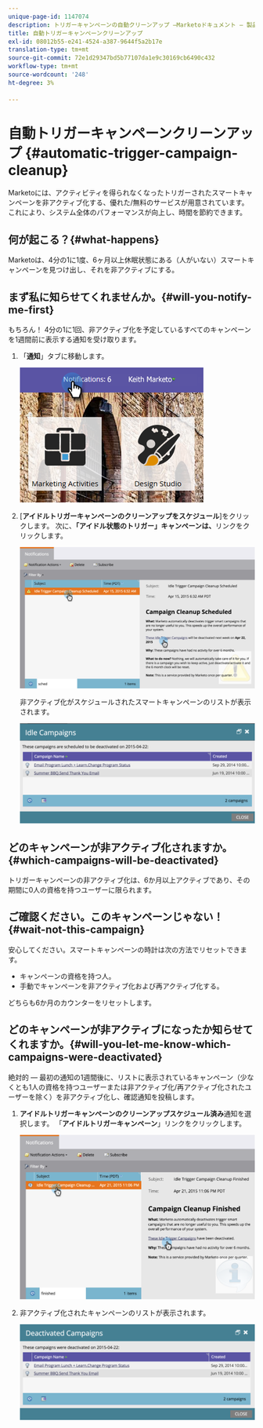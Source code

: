 ```yaml
---
unique-page-id: 1147074
description: トリガーキャンペーンの自動クリーンアップ —Marketoドキュメント — 製品ドキュメント
title: 自動トリガーキャンペーンクリーンアップ
exl-id: 08012b55-e241-4524-a387-9644f5a2b17e
translation-type: tm+mt
source-git-commit: 72e1d29347bd5b77107da1e9c30169cb6490c432
workflow-type: tm+mt
source-wordcount: '248'
ht-degree: 3%

---
```


# 自動トリガーキャンペーンクリーンアップ {#automatic-trigger-campaign-cleanup}

Marketoには、アクティビティを得られなくなったトリガーされたスマートキャンペーンを非アクティブ化する、優れた/無料のサービスが用意されています。 これにより、システム全体のパフォーマンスが向上し、時間を節約できます。

## 何が起こる？{#what-happens}

Marketoは、4分の1に1度、6ヶ月以上休眠状態にある（人がいない）スマートキャンペーンを見つけ出し、それを非アクティブにする。

## まず私に知らせてくれませんか。{#will-you-notify-me-first}

もちろん！ 4分の1に1回、非アクティブ化を予定しているすべてのキャンペーンを1週間前に表示する通知を受け取ります。

1. 「**通知**」タブに移動します。

   ![](assets/notifications.png)

1. [**アイドルトリガーキャンペーンのクリーンアップをスケジュール**]をクリックします。 次に、**「アイドル状態のトリガー」キャンペーンは、**&#x200B;リンクをクリックします。

   ![](assets/image2015-4-27-20-3a48-3a35.png)

   非アクティブ化がスケジュールされたスマートキャンペーンのリストが表示されます。

   ![](assets/image2015-4-27-20-3a35-3a29.png)

## どのキャンペーンが非アクティブ化されますか。{#which-campaigns-will-be-deactivated}

トリガーキャンペーンの非アクティブ化は、6か月以上アクティブであり、その期間に0人の資格を持つユーザーに限られます。

## ご確認ください。このキャンペーンじゃない！{#wait-not-this-campaign}

安心してください。スマートキャンペーンの時計は次の方法でリセットできます。

* キャンペーンの資格を持つ人。
* 手動でキャンペーンを非アクティブ化および再アクティブ化する。

どちらも6か月のカウンターをリセットします。

## どのキャンペーンが非アクティブになったか知らせてくれますか。{#will-you-let-me-know-which-campaigns-were-deactivated}

絶対的 — 最初の通知の1週間後に、リストに表示されているキャンペーン（少なくとも1人の資格を持つユーザーまたは非アクティブ化/再アクティブ化されたユーザーを除く）を非アクティブ化し、確認通知を投稿します。

1. **アイドルトリガーキャンペーンのクリーンアップスケジュール済み**&#x200B;通知を選択します。 「**アイドルトリガーキャンペーン**」リンクをクリックします。

   ![](assets/image2015-4-27-20-3a56-3a41.png)

1. 非アクティブ化されたキャンペーンのリストが表示されます。

   ![](assets/image2015-4-27-20-3a58-3a38.png)
